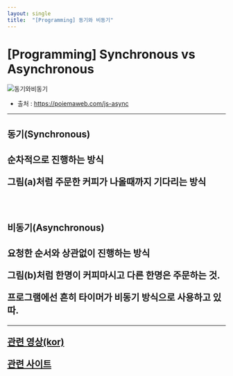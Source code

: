 ```yaml
---
layout: single
title:  "[Programming] 동기와 비동기"
---
```



# [Programming] Synchronous vs Asynchronous  


![동기와비동기]({{site.url}}/images/2023-03-18-second/동기와비동기.png)
* 출처 :&nbsp;https://poiemaweb.com/js-async

---
<h2>동기(Synchronous)<h2>

순차적으로 진행하는 방식

그림(a)처럼 주문한 커피가 나올때까지 기다리는 방식

<br>

<h2>비동기(Asynchronous)<h2>

요청한 순서와 상관없이 진행하는 방식

그림(b)처럼 한명이 커피마시고 다른 한명은 주문하는 것.

프로그램에선 흔히 타이머가 비동기 방식으로 사용하고 있따.

---

[관련 영상(kor)](https://www.youtube.com/watch?v=1z5bU-CTVsQ)

[관련 사이트](https://dev-coco.tistory.com/46)